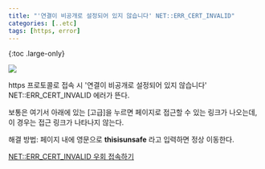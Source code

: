 ```yaml
---
title: "'연결이 비공개로 설정되어 있지 않습니다' NET::ERR_CERT_INVALID"
categories: [..etc]
tags: [https, error]
---
```


{:toc .large-only}

<img src="https://img1.daumcdn.net/thumb/R1280x0/?scode=mtistory2&fname=https%3A%2F%2Fblog.kakaocdn.net%2Fdn%2FcrCWeP%2Fbtq21dp95WM%2FuhFqSlUBJeGcyuLakDbEjK%2Fimg.png"><br/>

https 프로토콜로 접속 시 '연결이 비공개로 설정되어 있지 않습니다' NET::ERR_CERT_INVALID 에러가 뜬다.

보통은 여기서 아래에 있는 [고급]을 누르면 페이지로 접근할 수 있는 링크가 나오는데, 이 경우는 접근 링크가 나타나지 않는다.

해결 방법: 페이지 내에 영문으로 **thisisunsafe** 라고 입력하면 정상 이동한다.<br/>

[NET::ERR_CERT_INVALID 우회 접속하기](velog.io/@jereint20/bypass-sslerrorpage)
